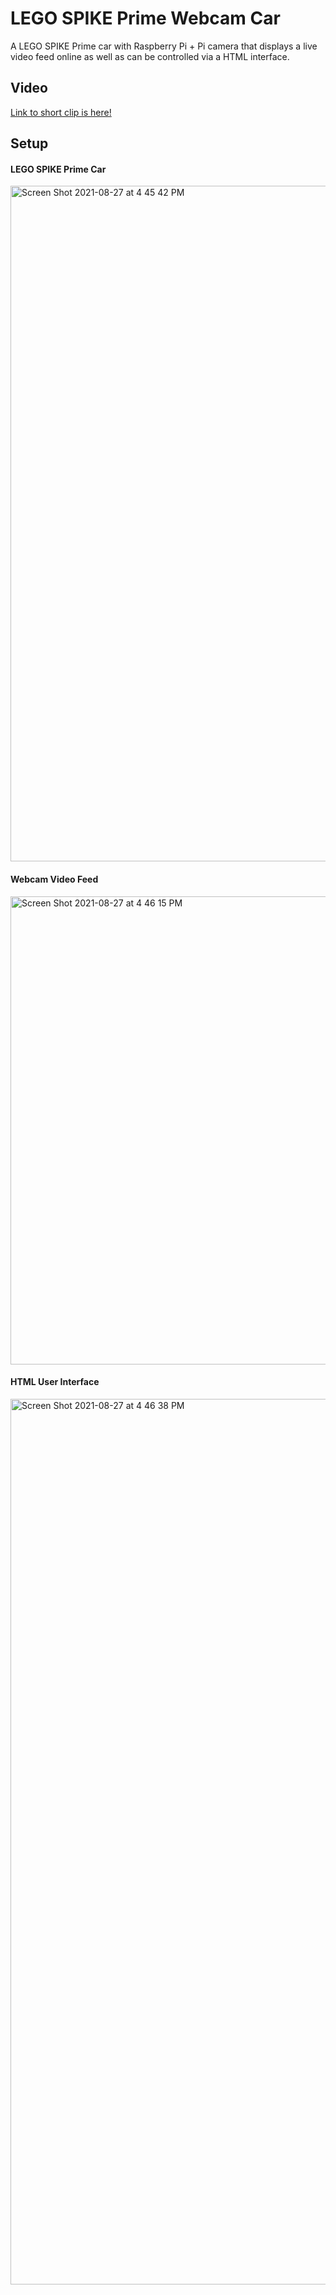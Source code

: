 # LEGO SPIKE Prime Webcam Car
A LEGO SPIKE Prime car with Raspberry Pi + Pi camera that displays a live video feed online as well as can be controlled via a HTML interface.

## Video
[Link to short clip is here!](https://youtu.be/a9UquH4Hr_A)

## Setup

#### LEGO SPIKE Prime Car
<img width="1081" alt="Screen Shot 2021-08-27 at 4 45 42 PM" src="https://user-images.githubusercontent.com/49819466/131186643-e8c173ce-3138-42e3-a042-05ab8a2e22cc.png">

#### Webcam Video Feed
<img width="749" alt="Screen Shot 2021-08-27 at 4 46 15 PM" src="https://user-images.githubusercontent.com/49819466/131186708-18cd36ef-ff0c-4d2f-bcaf-71cce4461969.png">

#### HTML User Interface
<img width="1417" alt="Screen Shot 2021-08-27 at 4 46 38 PM" src="https://user-images.githubusercontent.com/49819466/131186747-13f6bab6-d477-4cbe-bd97-0d2504f81701.png">


